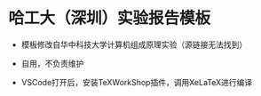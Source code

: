 # 哈工大（深圳）实验报告模板

- 模板修改自华中科技大学计算机组成原理实验（源链接无法找到）

- 自用，不负责维护

- VSCode打开后，安装TeXWorkShop插件，调用XeLaTeX进行编译